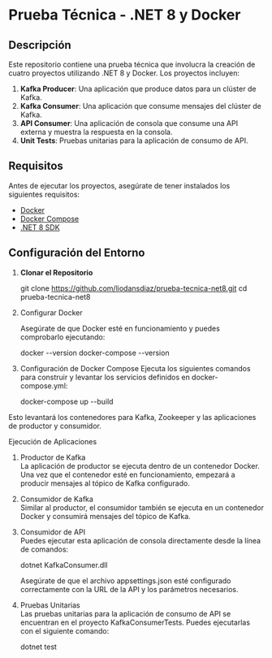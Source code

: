 # Prueba Técnica - .NET 8 y Docker

## Descripción

Este repositorio contiene una prueba técnica que involucra la creación de cuatro proyectos utilizando .NET 8 y Docker. Los proyectos incluyen:

1. **Kafka Producer**: Una aplicación que produce datos para un clúster de Kafka.
2. **Kafka Consumer**: Una aplicación que consume mensajes del clúster de Kafka.
3. **API Consumer**: Una aplicación de consola que consume una API externa y muestra la respuesta en la consola.
4. **Unit Tests**: Pruebas unitarias para la aplicación de consumo de API.

## Requisitos

Antes de ejecutar los proyectos, asegúrate de tener instalados los siguientes requisitos:

- [Docker](https://www.docker.com/get-started)
- [Docker Compose](https://docs.docker.com/compose/install/)
- [.NET 8 SDK](https://dotnet.microsoft.com/download/dotnet/8.0)

## Configuración del Entorno

1. **Clonar el Repositorio**

   git clone https://github.com/liodansdiaz/prueba-tecnica-net8.git
   cd prueba-tecnica-net8
   
2. Configurar Docker

   Asegúrate de que Docker esté en funcionamiento y puedes comprobarlo ejecutando:

   docker --version
   docker-compose --version
   

3. Configuración de Docker Compose
    Ejecuta los siguientes comandos para construir y levantar los servicios definidos en docker-compose.yml:

   docker-compose up --build

  Esto levantará los contenedores para Kafka, Zookeeper y las aplicaciones de productor y consumidor.

 Ejecución de Aplicaciones
   
   1. Productor de Kafka   
      La aplicación de productor se ejecuta dentro de un contenedor Docker. Una vez que el contenedor esté en funcionamiento, empezará a producir mensajes al tópico de Kafka configurado.
   
   2. Consumidor de Kafka   
      Similar al productor, el consumidor también se ejecuta en un contenedor Docker y consumirá mensajes del tópico de Kafka.
   
   3. Consumidor de API   
      Puedes ejecutar esta aplicación de consola directamente desde la línea de comandos:
      
        dotnet KafkaConsumer.dll
      
      Asegúrate de que el archivo appsettings.json esté configurado correctamente con la URL de la API y los parámetros necesarios.
   
   5. Pruebas Unitarias   
       Las pruebas unitarias para la aplicación de consumo de API se encuentran en el proyecto KafkaConsumerTests. Puedes ejecutarlas con el siguiente comando:
      
        dotnet test
      

